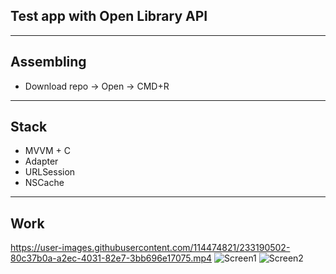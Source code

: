 ## Test app with Open Library API
---
## Assembling
* Download repo -> Open -> CMD+R
---
## Stack
* MVVM + C
* Adapter
* URLSession
* NSCache
---
## Work
https://user-images.githubusercontent.com/114474821/233190502-80c37b0a-a2ec-4031-82e7-3bb696e17075.mp4
![Screen1](https://user-images.githubusercontent.com/114474821/233190842-0c4b81e4-1e41-4821-b950-4540adeaa59f.png)
![Screen2](https://user-images.githubusercontent.com/114474821/233190872-16a9e454-3ba3-4e6e-8eae-0a987b1c085b.png)
